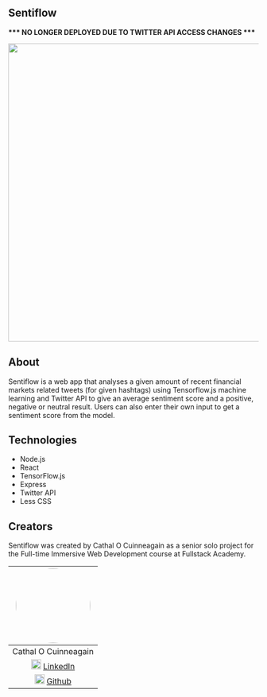 ## Sentiflow

<b>*** NO LONGER DEPLOYED DUE TO TWITTER API ACCESS CHANGES ***</b>

<img style='width: 600px' src='https://i.imgur.com/PgCJ6vn.png'>

## About

Sentiflow is a web app that analyses a given amount of recent financial markets related tweets (for given hashtags) using Tensorflow.js machine learning and Twitter API to give an average sentiment score and a positive, negative or neutral result. 
Users can also enter their own input to get a sentiment score from the model.

## Technologies

* Node.js
* React
* TensorFlow.js
* Express
* Twitter API
* Less CSS

## Creators

Sentiflow was created by Cathal O Cuinneagain as a senior solo project for the Full-time Immersive Web Development course at Fullstack Academy.

| <img style="border-radius:50%; height: 150px" src="https://i.imgur.com/Rb1R3Ou.jpg">
|:-------------:|
| Cathal O Cuinneagain |
| <img style="height:20px" src="https://cdn-icons-png.flaticon.com/512/174/174857.png">&nbsp;<a href="https://www.linkedin.com/in/cathalocuinneagain/">LinkedIn</a> |
<img style="height:20px" src="https://cdn-icons-png.flaticon.com/512/25/25231.png">&nbsp;<a href="https://github.com/cathal1990">Github</a> |
